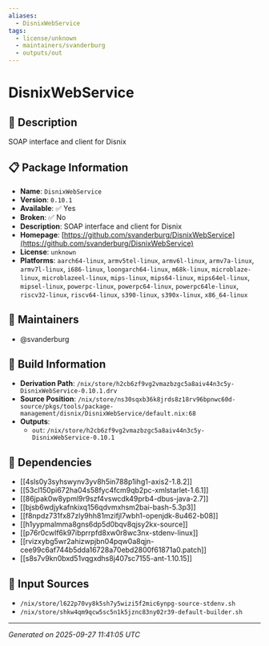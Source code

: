 ```yaml
---
aliases:
  - DisnixWebService
tags:
  - license/unknown
  - maintainers/svanderburg
  - outputs/out
---
```


# DisnixWebService

## 📝 Description

SOAP interface and client for Disnix

## 📋 Package Information

- **Name**: `DisnixWebService`
- **Version**: `0.10.1`
- **Available**: ✅ Yes
- **Broken**: ✅ No
- **Description**: SOAP interface and client for Disnix
- **Homepage**: [https://github.com/svanderburg/DisnixWebService](https://github.com/svanderburg/DisnixWebService)
- **License**: `unknown`
- **Platforms**: `aarch64-linux`, `armv5tel-linux`, `armv6l-linux`, `armv7a-linux`, `armv7l-linux`, `i686-linux`, `loongarch64-linux`, `m68k-linux`, `microblaze-linux`, `microblazeel-linux`, `mips-linux`, `mips64-linux`, `mips64el-linux`, `mipsel-linux`, `powerpc-linux`, `powerpc64-linux`, `powerpc64le-linux`, `riscv32-linux`, `riscv64-linux`, `s390-linux`, `s390x-linux`, `x86_64-linux`
## 👥 Maintainers

- @svanderburg


## 🔧 Build Information

- **Derivation Path**: `/nix/store/h2cb6zf9vg2vmazbzgc5a8aiv44n3c5y-DisnixWebService-0.10.1.drv`
- **Source Position**: `/nix/store/ns30sqxb36k8jrds8z18rv96bpnwc60d-source/pkgs/tools/package-management/disnix/DisnixWebService/default.nix:68`
- **Outputs**:
  - `out`:  `/nix/store/h2cb6zf9vg2vmazbzgc5a8aiv44n3c5y-DisnixWebService-0.10.1`

## 🔗 Dependencies

- [[4sls0y3syhswynv3yv8h5in788p1ihg1-axis2-1.8.2]]
- [[53cl150pi672ha04s58fyc4fcm9qb2pc-xmlstarlet-1.6.1]]
- [[86jpak0w8ypml9r9szf4vswcdk49prb4-dbus-java-2.7]]
- [[bjsb6wdjykafnkixq156qdvmxhsm2bai-bash-5.3p3]]
- [[f8npdz731fx87zly9hh81mzifjl7wbh1-openjdk-8u462-b08]]
- [[h1yypmalmma8gns6dp5d0bqv8qjsy2kx-source]]
- [[p76r0cwlf6k97ibprrpfd8xw0r8wc3nx-stdenv-linux]]
- [[rvizxybg5wr2ahizwpjbn04pqw0a8qjn-cee99c6af744b5dda16728a70ebd2800f61871a0.patch]]
- [[s8s7v9kn0bxd51vqgxdhs8j407sc7155-ant-1.10.15]]

## 📁 Input Sources

- `/nix/store/l622p70vy8k5sh7y5wizi5f2mic6ynpg-source-stdenv.sh`
- `/nix/store/shkw4qm9qcw5sc5n1k5jznc83ny02r39-default-builder.sh`

---
*Generated on 2025-09-27 11:41:05 UTC*
